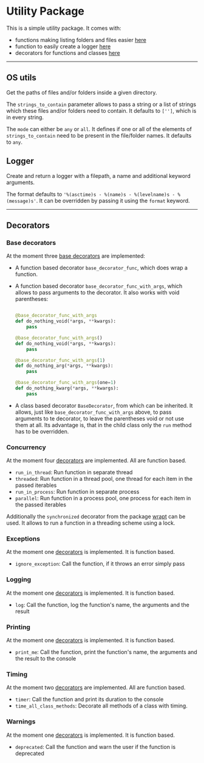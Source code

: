 # Utility Package

This is a simple utility package.
It comes with:

- functions making listing folders and files easier [here](code_utils/os_utils.py)
- function to easily create a logger [here](code_utils/logger.py)
- decorators for functions and classes [here](code_utils/decorators)

---

## OS utils

Get the paths of files and/or folders inside a given directory.

The `strings_to_contain` parameter allows to pass a string or a list of strings which these files and/or folders need to contain. It defaults to `['']`, which is in every string.

The `mode` can either be `any` or `all`. It defines if one or all of the elements of `strings_to_contain` need to be present in the file/folder names. It defaults to `any`.

## Logger

Create and return a logger with a filepath, a name and additional keyword arguments.

The format defaults to `'%(asctime)s - %(name)s - %(levelname)s - %(message)s'`. It can be overridden by passing it using the `format` keyword.

---

## Decorators

### Base decorators

At the moment three [base decorators](code_utils/decorators/base.py) are implemented:

- A function based decorator `base_decorator_func`, which does wrap a function.
- A function based decorator `base_decorator_func_with_args`, which allows to pass arguments to the decorator. It also works with void parentheses:

    ```python

    @base_decorator_func_with_args
    def do_nothing_void(*args, **kwargs):
        pass

    @base_decorator_func_with_args()
    def do_nothing_void(*args, **kwargs):
        pass

    @base_decorator_func_with_args(1)
    def do_nothing_arg(*args, **kwargs):
        pass

    @base_decorator_func_with_args(one=1)
    def do_nothing_kwarg(*args, **kwargs):
        pass
    ```

- A class based decorator `BaseDecorator`, from which can be inherited. It allows, just like `base_decorator_func_with_args` above, to pass arguments to te decorator, to leave the parentheses void or not use them at all. Its advantage is, that in the child class only the `run` method has to be overridden.

### Concurrency

At the moment four [decorators](code_utils/decorators/concurrency.py) are implemented. All are function based.

- `run_in_thread`: Run function in separate thread
- `threaded`: Run function in a thread pool, one thread for each item in the passed iterables
- `run_in_process`: Run function in separate process
- `parallel`: Run function in a process pool, one process for each item in the passed iterables

Additionally the `synchronized` decorator from the package [wrapt](https://github.com/GrahamDumpleton/wrapt) can be used. It allows to run a function in a threading scheme using a lock.

### Exceptions

At the moment one [decorators](code_utils/decorators/exceptions.py) is implemented. It is function based.

- `ignore_exception`: Call the function, if it throws an error simply pass

### Logging

At the moment one [decorators](code_utils/decorators/log.py) is implemented. It is function based.

- `log`: Call the function, log the function's name, the arguments and the result

### Printing

At the moment one [decorators](code_utils/decorators/printing.py) is implemented. It is function based.

- `print_me`: Call the function, print the function's name, the arguments and the result to the console

### Timing

At the moment two [decorators](code_utils/decorators/timing.py) are implemented. All are function based.

- `timer`: Call the function and print its duration to the console
- `time_all_class_methods`: Decorate all methods of a class with timing.

### Warnings

At the moment one [decorators](code_utils/decorators/warnings.py) is implemented. It is function based.

- `deprecated`: Call the function and warn the user if the function is deprecated
